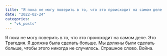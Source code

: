 ```yaml
---
title: "Я пока не могу поверить в то, что это происходит на самом деле. Это Трагедия. Я должна была сделать..."
date: "2022-02-24"
categories: 
  - "vk_posts"
---
```


Я пока не могу поверить в то, что это происходит на самом деле. Это Трагедия. Я должна была сделать больше. Мы должны были сделать больше, чтобы этого никогда не случилось. Страшное слово. Война.

